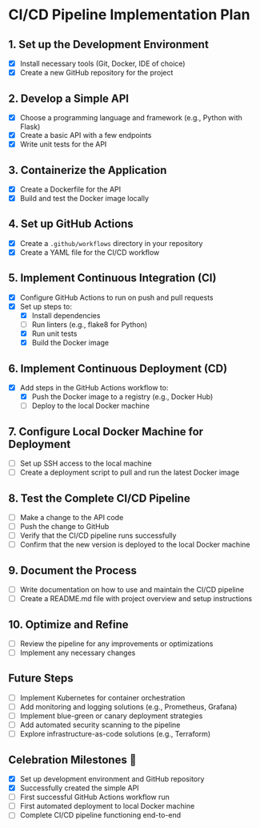 # CI/CD Pipeline Implementation Plan

## 1. Set up the Development Environment
- [x] Install necessary tools (Git, Docker, IDE of choice)
- [x] Create a new GitHub repository for the project

## 2. Develop a Simple API
- [x] Choose a programming language and framework (e.g., Python with Flask)
- [x] Create a basic API with a few endpoints
- [x] Write unit tests for the API

## 3. Containerize the Application
- [x] Create a Dockerfile for the API
- [x] Build and test the Docker image locally

## 4. Set up GitHub Actions
- [x] Create a `.github/workflows` directory in your repository
- [x] Create a YAML file for the CI/CD workflow

## 5. Implement Continuous Integration (CI)
- [x] Configure GitHub Actions to run on push and pull requests
- [x] Set up steps to:
  - [x] Install dependencies
  - [ ] Run linters (e.g., flake8 for Python)
  - [x] Run unit tests
  - [x] Build the Docker image

## 6. Implement Continuous Deployment (CD)
- [x] Add steps in the GitHub Actions workflow to:
  - [x] Push the Docker image to a registry (e.g., Docker Hub)
  - [ ] Deploy to the local Docker machine

## 7. Configure Local Docker Machine for Deployment
- [ ] Set up SSH access to the local machine
- [ ] Create a deployment script to pull and run the latest Docker image

## 8. Test the Complete CI/CD Pipeline
- [ ] Make a change to the API code
- [ ] Push the change to GitHub
- [ ] Verify that the CI/CD pipeline runs successfully
- [ ] Confirm that the new version is deployed to the local Docker machine

## 9. Document the Process
- [ ] Write documentation on how to use and maintain the CI/CD pipeline
- [ ] Create a README.md file with project overview and setup instructions

## 10. Optimize and Refine
- [ ] Review the pipeline for any improvements or optimizations
- [ ] Implement any necessary changes

## Future Steps
- [ ] Implement Kubernetes for container orchestration
- [ ] Add monitoring and logging solutions (e.g., Prometheus, Grafana)
- [ ] Implement blue-green or canary deployment strategies
- [ ] Add automated security scanning to the pipeline
- [ ] Explore infrastructure-as-code solutions (e.g., Terraform)

## Celebration Milestones 🎉
- [x] Set up development environment and GitHub repository
- [x] Successfully created the simple API
- [ ] First successful GitHub Actions workflow run
- [ ] First automated deployment to local Docker machine
- [ ] Complete CI/CD pipeline functioning end-to-end
